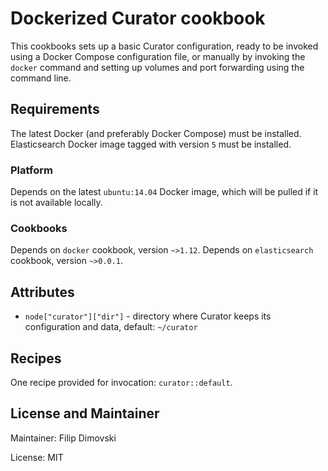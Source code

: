 # Dockerized Curator cookbook

This cookbooks sets up a basic Curator configuration, ready to be
invoked using a Docker Compose configuration file, or manually by
invoking the `docker` command and setting up volumes and port forwarding
using the command line.


## Requirements

The latest Docker (and preferably Docker Compose) must be installed.
Elasticsearch Docker image tagged with version `5` must be installed.


### Platform

Depends on the latest `ubuntu:14.04` Docker image, which will be pulled
if it is not available locally.


### Cookbooks

Depends on `docker` cookbook, version `~>1.12`.
Depends on `elasticsearch` cookbook, version `~>0.0.1`.

## Attributes

- `node["curator"]["dir"]` - directory where Curator keeps its
  configuration and data, default: `~/curator`


## Recipes

One recipe provided for invocation: `curator::default`.


## License and Maintainer

Maintainer: Filip Dimovski <rexich at riseup dot net>

License: MIT
